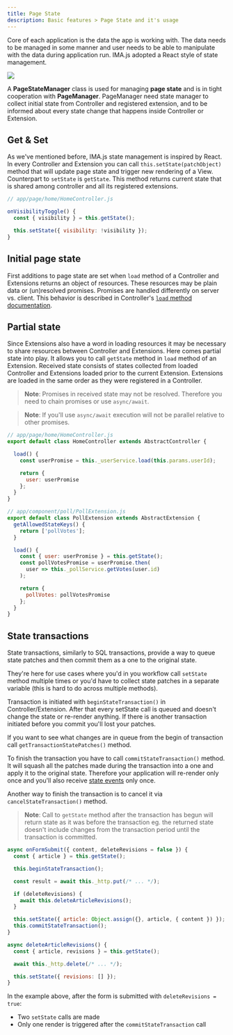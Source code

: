 ```yaml
---
title: Page State
description: Basic features > Page State and it's usage
---
```


Core of each application is the data the app is working with. The data needs to be managed in some manner and user needs to be able to manipulate with the data during application run. IMA.js adopted a React style of state management.

![](/img/docs/diagram-page-state.png)


A **PageStateManager** class is used for managing **page state** and is in tight cooperation with **PageManager**.
PageManager need state manager to collect initial state from Controller and registered extension, and to be informed about every state change that happens inside Controller or Extension.

## Get & Set

As we've mentioned before, IMA.js state management is inspired by React. In every Controller and Extension you can call `this.setState(patchObject)` method that will update page state and trigger new rendering of a View. Counterpart to `setState` is `getState`. This method returns current state that is shared among controller and all its registered extensions.

```javascript
// app/page/home/HomeController.js

onVisibilityToggle() {
  const { visibility } = this.getState();

  this.setState({ visibility: !visibility });
}
```

## Initial page state
First additions to page state are set when `load` method of a Controller and Extensions returns an object of resources. These resources may be plain data or (un)resolved promises. Promises are handled differently on server vs. client. This behavior is described in Controller's [`load` method documentation](./controller-lifecycle#load-serverclient).

## Partial state
Since Extensions also have a word in loading resources it may be necessary to share resources between Controller and Extensions. Here comes partial state into play. It allows you to call `getState` method in `load` method of an Extension. Received state consists of states collected from loaded Controller and Extensions loaded prior to the current Extension. Extensions are loaded in the same order as they were registered in a Controller.

> **Note**: Promises in received state may not be resolved. Therefore you need to chain promises or use `async/await`.

> **Note**: If you'll use `async/await` execution will not be parallel relative to other promises.

```javascript
// app/page/home/HomeController.js
export default class HomeController extends AbstractController {

  load() {
    const userPromise = this._userService.load(this.params.userId);

    return {
      user: userPromise
    };
  }
}
```

```javascript
// app/component/poll/PollExtension.js
export default class PollExtension extends AbstractExtension {
  getAllowedStateKeys() {
    return ['pollVotes'];
  }

  load() {
    const { user: userPromise } = this.getState();
    const pollVotesPromise = userPromise.then(
      user => this._pollService.getVotes(user.id)
    );

    return {
      pollVotes: pollVotesPromise
    };
  }
}
```

## State transactions

State transactions, similarly to SQL transactions, provide a way to queue state patches and then commit them as a one to the original state.

They're here for use cases where you'd in you workflow call `setState` method multiple times or you'd have to collect state patches in a separate variable (this is hard to do across multiple methods).

Transaction is initiated with `beginStateTransaction()` in Controller/Extension. After that
every setState call is queued and doesn't change the state or re-render anything. If there
is another transaction initiated before you commit you'll lost your patches.

If you want to see what changes are in queue from the begin of transaction call `getTransactionStatePatches()` method.

To finish the transaction you have to call `commitStateTransaction()` method. It will squash
all the patches made during the transaction into a one and apply it to the original state.
Therefore your application will re-render only once and you'll also receive [state events](./events#stateeventsbefore_change_state) only once.

Another way to finish the transaction is to cancel it via `cancelStateTransaction()` method.

> **Note**: Call to `getState` method after the transaction has begun will return state as it was before the transaction eg. the returned state doesn't include changes from the transaction period until the transaction is committed.

```javascript
async onFormSubmit({ content, deleteRevisions = false }) {
  const { article } = this.getState();

  this.beginStateTransaction();

  const result = await this._http.put(/* ... */);

  if (deleteRevisions) {
    await this.deleteArticleRevisions();
  }

  this.setState({ article: Object.assign({}, article, { content }) });
  this.commitStateTransaction();
}

async deleteArticleRevisions() {
  const { article, revisions } = this.getState();

  await this._http.delete(/* ... */);

  this.setState({ revisions: [] });
}
```

In the example above, after the form is submitted with `deleteRevisions = true`:
 - Two `setState` calls are made
 - Only one render is triggered after the `commitStateTransaction` call
